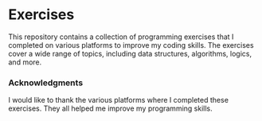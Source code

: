 # Exercises

This repository contains a collection of programming exercises that I completed on various platforms to improve my coding skills. The exercises cover a wide range of topics, including data structures, algorithms, logics, and more.

### Acknowledgments

I would like to thank the various platforms where I completed these exercises. They all helped me improve my programming skills.
